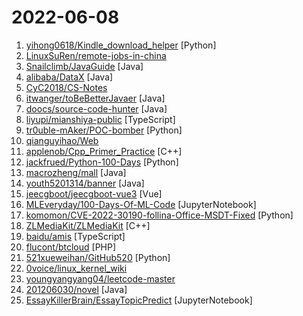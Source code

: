 # 2022-06-08

1. [yihong0618/Kindle_download_helper](https://github.com/yihong0618/Kindle_download_helper "Download all your kindle books script.") [Python]
2. [LinuxSuRen/remote-jobs-in-china](https://github.com/LinuxSuRen/remote-jobs-in-china "支持远程办公的中国公司") 
3. [Snailclimb/JavaGuide](https://github.com/Snailclimb/JavaGuide "「Java学习+面试指南」一份涵盖大部分 Java 程序员所需要掌握的核心知识。准备 Java 面试，首选 JavaGuide！") [Java]
4. [alibaba/DataX](https://github.com/alibaba/DataX "DataX是阿里云DataWorks数据集成的开源版本。") [Java]
5. [CyC2018/CS-Notes](https://github.com/CyC2018/CS-Notes "📚 技术面试必备基础知识、Leetcode、计算机操作系统、计算机网络、系统设计") 
6. [itwanger/toBeBetterJavaer](https://github.com/itwanger/toBeBetterJavaer "一份通俗易懂、风趣幽默的Java学习指南，内容涵盖Java基础、Java并发编程、Java虚拟机、Java企业级开发、Java面试等核心知识点。学Java，就认准Java 程序员进阶之路😄") [Java]
7. [doocs/source-code-hunter](https://github.com/doocs/source-code-hunter "😱 从源码层面，剖析挖掘互联网行业主流技术的底层实现原理，为广大开发者 “提升技术深度” 提供便利。目前开放 Spring 全家桶，Mybatis、Netty、Dubbo 框架，及 Redis、Tomcat 中间件等") [Java]
8. [liyupi/mianshiya-public](https://github.com/liyupi/mianshiya-public "干净免费的面试刷题网站，帮助大家拿到满意的 offer！💎 React 前端 + Node 后端 + 云开发全栈项目 by 程序员鱼皮") [TypeScript]
9. [tr0uble-mAker/POC-bomber](https://github.com/tr0uble-mAker/POC-bomber "利用大量高威胁poc/exp快速获取目标权限，用于渗透和红队快速打点") [Python]
10. [qianguyihao/Web](https://github.com/qianguyihao/Web "千古前端图文教程，超详细的前端入门到进阶学习笔记。从零开始学前端，做一名精致优雅的前端工程师。") 
11. [applenob/Cpp_Primer_Practice](https://github.com/applenob/Cpp_Primer_Practice "搞定C++👊。C++ Primer 中文版第5版学习仓库，包括笔记和课后练习答案。") [C++]
12. [jackfrued/Python-100-Days](https://github.com/jackfrued/Python-100-Days "Python - 100天从新手到大师") [Python]
13. [macrozheng/mall](https://github.com/macrozheng/mall "mall项目是一套电商系统，包括前台商城系统及后台管理系统，基于SpringBoot+MyBatis实现，采用Docker容器化部署。 前台商城系统包含首页门户、商品推荐、商品搜索、商品展示、购物车、订单流程、会员中心、客户服务、帮助中心等模块。 后台管理系统包含商品管理、订单管理、会员管理、促销管理、运营管理、内容管理、统计报表、财务管理、权限管理、设置等模块。") [Java]
14. [youth5201314/banner](https://github.com/youth5201314/banner "🔥🔥🔥Banner 2.0 来了！Android广告图片轮播控件，内部基于ViewPager2实现，Indicator和UI都可以自定义。") [Java]
15. [jeecgboot/jeecgboot-vue3](https://github.com/jeecgboot/jeecgboot-vue3 "采用 Vue3.0、Vite、 Ant-Design-Vue、TypeScript 等新技术方案，包括二次封装组件、utils、hooks、动态菜单、权限校验、按钮级别权限控制等功能。 是在 Vben-Admin 基础上研发的，适合于JeecgBoot的新版前端VUE3框架。") [Vue]
16. [MLEveryday/100-Days-Of-ML-Code](https://github.com/MLEveryday/100-Days-Of-ML-Code "100-Days-Of-ML-Code中文版") [JupyterNotebook]
17. [komomon/CVE-2022-30190-follina-Office-MSDT-Fixed](https://github.com/komomon/CVE-2022-30190-follina-Office-MSDT-Fixed "CVE-2022-30190-follina.py-修改版，可以自定义word模板，方便实战中钓鱼使用。") [Python]
18. [ZLMediaKit/ZLMediaKit](https://github.com/ZLMediaKit/ZLMediaKit "WebRTC/RTSP/RTMP/HTTP/HLS/HTTP-FLV/WebSocket-FLV/HTTP-TS/HTTP-fMP4/WebSocket-TS/WebSocket-fMP4/GB28181 server and client framework based on C++11") [C++]
19. [baidu/amis](https://github.com/baidu/amis "前端低代码框架，通过 JSON 配置就能生成各种页面。") [TypeScript]
20. [flucont/btcloud](https://github.com/flucont/btcloud "一个宝塔第三方云端的php站点程序") [PHP]
21. [521xueweihan/GitHub520](https://github.com/521xueweihan/GitHub520 "😘 让你“爱”上 GitHub，解决访问时图裂、加载慢的问题。（无需安装）") [Python]
22. [0voice/linux_kernel_wiki](https://github.com/0voice/linux_kernel_wiki "linux内核学习资料：200+经典内核文章，100+内核论文，50+内核项目，500+内核面试题，80+内核视频") 
23. [youngyangyang04/leetcode-master](https://github.com/youngyangyang04/leetcode-master "《代码随想录》LeetCode 刷题攻略：200道经典题目刷题顺序，共60w字的详细图解，视频难点剖析，50余张思维导图，支持C++，Java，Python，Go，JavaScript等多语言版本，从此算法学习不再迷茫！🔥🔥 来看看，你会发现相见恨晚！🚀") 
24. [201206030/novel](https://github.com/201206030/novel "novel 是一套基于时下最新 Java 技术栈 Spring Boot 3 + Vue 3 开发的前后端分离学习型小说项目，配备详细的项目开发教程手把手教你从零开始开发上线一个生产级别的 Java 系统，由小说门户系统、作家后台管理系统、平台后台管理系统等多个子系统构成。包括小说推荐、作品检索、小说排行榜、小说阅读、小说评论、会员中心、作家专区、充值订阅、新闻发布等功能。") [Java]
25. [EssayKillerBrain/EssayTopicPredict](https://github.com/EssayKillerBrain/EssayTopicPredict "高考作文题目预测模型 v1.0") [JupyterNotebook]
